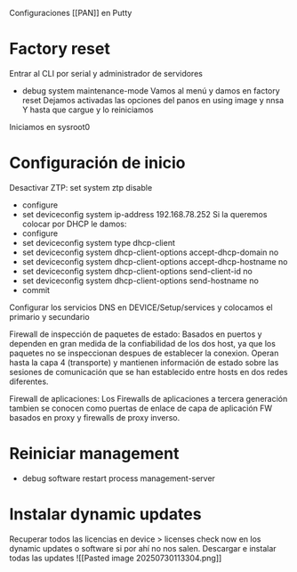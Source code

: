 Configuraciones [[PAN]] en Putty
# Factory reset
Entrar al CLI por serial y administrador de servidores
- debug system maintenance-mode
Vamos al menú y damos en factory reset
Dejamos activadas las opciones del panos en using image y nnsa
Y hasta que cargue y lo reiniciamos

Iniciamos en sysroot0


# Configuración de inicio 
Desactivar ZTP: set system ztp disable

- configure
- set deviceconfig system ip-address 192.168.78.252
Si la queremos colocar por DHCP le damos: 
- configure
- set deviceconfig system type dhcp-client
- set deviceconfig system dhcp-client-options accept-dhcp-domain no
- set deviceconfig system dhcp-client-options accept-dhcp-hostname no
- set deviceconfig system dhcp-client-options send-client-id no
- set deviceconfig system dhcp-client-options send-hostname no
- commit

Configurar los servicios DNS en DEVICE/Setup/services y colocamos el primario y secundario

Firewall de inspección de paquetes de estado: Basados en puertos y dependen en gran medida de la confiabilidad de los dos host, ya que los paquetes no se inspeccionan despues de establecer la conexion.
Operan hasta la capa 4 (transporte) y mantienen información de estado sobre las sesiones de comunicación que se han establecido entre hosts en dos redes diferentes.

Firewall de aplicaciones: Los Firewalls de aplicaciones a tercera generación tambien se conocen como puertas de enlace de capa de aplicación FW basados en proxy y firewalls de proxy inverso.

# Reiniciar management
- debug software restart process management-server

# Instalar dynamic updates
Recuperar todos las licencias en device > licenses
check now en los dynamic updates o software si por ahí no nos salen.
Descargar e instalar todas las updates 
![[Pasted image 20250730113304.png]]
